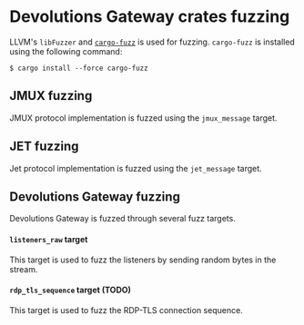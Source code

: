 # Devolutions Gateway crates fuzzing

LLVM's `libFuzzer` and [`cargo-fuzz`](https://github.com/rust-fuzz/cargo-fuzz) is used for fuzzing.
`cargo-fuzz` is installed using the following command:

```
$ cargo install --force cargo-fuzz
```

## JMUX fuzzing

JMUX protocol implementation is fuzzed using the `jmux_message` target.

## JET fuzzing

Jet protocol implementation is fuzzed using the `jet_message` target.

## Devolutions Gateway fuzzing

Devolutions Gateway is fuzzed through several fuzz targets.

#### `listeners_raw` target

This target is used to fuzz the listeners by sending random bytes in the stream.

#### `rdp_tls_sequence` target (TODO)

This target is used to fuzz the RDP-TLS connection sequence.
